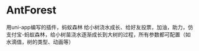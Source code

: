 # AntForest
用uni-app编写的插件，蚂蚁森林 给小树浇水成长、给好友投票，加油，助力，仿支付宝-蚂蚁森林，给小树苗浇水逐渐成长到大树的过程，所有参数都可配置（如水滴值，树的类型、动画等）
